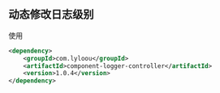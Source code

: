 ## 动态修改日志级别

使用
```xml
<dependency>
    <groupId>com.lyloou</groupId>
    <artifactId>component-logger-controller</artifactId>
    <version>1.0.4</version>
</dependency>
```
